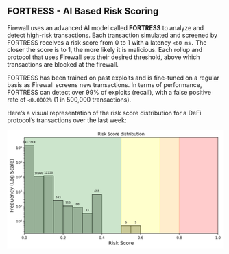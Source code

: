 ## FORTRESS - AI Based Risk Scoring

Firewall uses an advanced AI model called **FORTRESS** to analyze and detect high-risk transactions. Each transaction simulated and screened by FORTRESS receives a risk score from 0 to 1 with a latency `<60 ms.` The closer the score is to 1, the more likely it is malicious. Each rollup and protocol that uses Firewall sets their desired threshold, above which transactions are blocked at the firewall.

FORTRESS has been trained on past exploits and is fine-tuned on a regular basis as Firewall screens new transactions. In terms of performance, FORTRESS can detect over 99% of exploits (recall), with a false positive rate of `<0.0002%` (1 in 500,000 transactions).

Here’s a visual representation of the risk score distribution for a DeFi protocol’s transactions over the last week:

![fortress_risk_score](fortress.png)